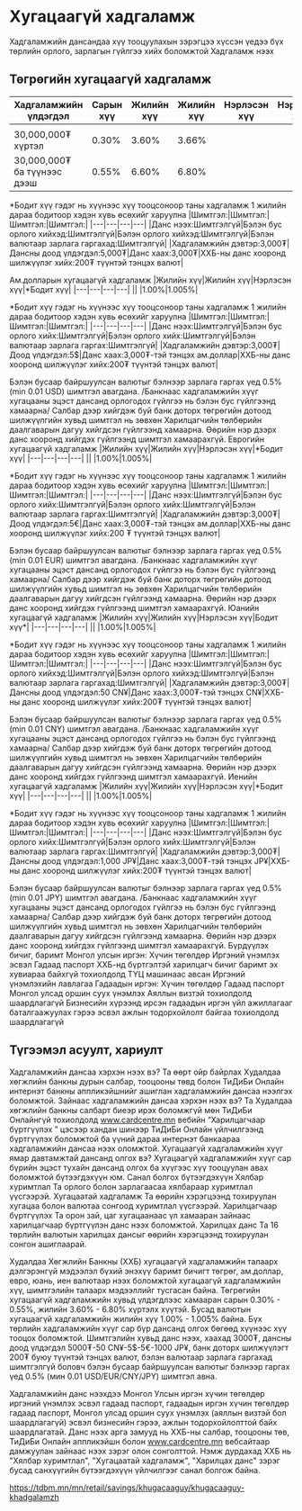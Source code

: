 # Хугацаагүй хадгаламж

Хадгаламжийн дансандаа хүү тооцуулахын зэрэгцээ хүссэн үедээ бүх төрлийн орлого, зарлагын гүйлгээ хийх боломжтой Хадгаламж нээх

## Төгрөгийн хугацаагүй хадгаламж
|Хадгаламжийн үлдэгдэл|Сарын хүү|Жилийн хүү|Жилийн хүү|Нэрлэсэн хүү|Нэрлэсэн хүү|*Бодит хүү|
|---|---|---|---|---|---|---|
||
|30,000,000₮ хүртэл|0.30%|3.60%|3.66%|
|30,000,000₮ ба түүнээс дээш|0.55%|6.60%|6.80%|

*Бодит хүү гэдэг нь хүүнээс хүү тооцсоноор таны хадгаламж 1 жилийн дараа бодитоор хэдэн хувь өсөхийг харуулна
|Шимтгэл:|Шимтгэл:|Шимтгэл:|Шимтгэл:|
|---|---|---|---|
|Данс нээх:Шимтгэлгүй|Бэлэн бус орлого хийхэд:Шимтгэлгүй|Бэлэн орлого хийхэд:Шимтгэлгүй|Бэлэн валютаар зарлага гаргахад:Шимтгэлгүй|
|Хадгаламжийн дэвтэр:3,000₮|Дансны доод үлдэгдэл:5,000₮|Данс хаах:3,000₮|ХХБ-ны данс хооронд шилжүүлэг хийх:200₮ түүнтэй тэнцэх валют|

Ам.долларын хугацаагүй хадгаламж
|Жилийн хүү|Жилийн хүү|Нэрлэсэн хүү|*Бодит хүү|
|---|---|---|---|
||
|1.00%|1.005%|

*Бодит хүү гэдэг нь хүүнээс хүү тооцсоноор таны хадгаламж 1 жилийн дараа бодитоор хэдэн хувь өсөхийг харуулна
|Шимтгэл:|Шимтгэл:|Шимтгэл:|Шимтгэл:|
|---|---|---|---|
|Данс нээх:Шимтгэлгүй|Бэлэн бус орлого хийх:Шимтгэлгүй|Бэлэн орлого хийх:Шимтгэлгүй|Бэлэн валютаар зарлага гаргах:Шимтгэлгүй|
|Хадгаламжийн дэвтэр:3,000₮|Доод үлдэгдэл:5$|Данс хаах:3,000₮-тэй тэнцэх ам.доллар|ХХБ-ны данс хооронд шилжүүлэг хийх:200₮ түүнтэй тэнцэх валют|

Бэлэн бусаар байршуулсан валютыг бэлнээр зарлага гаргах үед 0.5% (min 0.01 USD) шимтгэл авагдана. /Банкнаас хадгаламжийн хүүг хугацааны эцэст дансанд орлогодох гүйлгээ нь бэлэн бус гүйлгээнд хамаарна/
Салбар дээр хийгдэж буй банк доторх төгрөгийн дотоод шилжүүлгийн хувьд шимтгэл нь
зөвхөн Харилцагчийн төлбөрийн даалгаварын дагуу хийгдсэн гүйлгээнд хамаарна. Өөрийн нэр дээрх данс хооронд хийгдэх гүйлгээнд шимтгэл хамаарахгүй.
Еврогийн хугацаагүй хадгаламж
|Жилийн хүү|Жилийн хүү|Нэрлэсэн хүү|*Бодит хүү|
|---|---|---|---|
||
|1.00%|1.005%|

*Бодит хүү гэдэг нь хүүнээс хүү тооцсоноор таны хадгаламж 1 жилийн дараа бодитоор хэдэн хувь өсөхийг харуулна
|Шимтгэл:|Шимтгэл:|Шимтгэл:|Шимтгэл:|
|---|---|---|---|
|Данс нээх:Шимтгэлгүй|Бэлэн бус орлого хийх:Шимтгэлгүй|Бэлэн орлого хийх:Шимтгэлгүй|Бэлэн валютаар зарлага гаргах:Шимтгэлгүй|
|Хадгаламжийн дэвтэр:3,000₮|Доод үлдэгдэл:5€|Данс хаах:3,000₮-тэй тэнцэх ам.доллар|ХХБ-ны данс хооронд шилжүүлэг хийх:200 ₮ түүнтэй тэнцэх валют|

Бэлэн бусаар байршуулсан валютыг бэлнээр зарлага гаргах үед 0.5% (min 0.01 EUR) шимтгэл авагдана. /Банкнаас хадгаламжийн хүүг хугацааны эцэст дансанд орлогодох гүйлгээ нь бэлэн бус гүйлгээнд хамаарна/
Салбар дээр хийгдэж буй банк доторх төгрөгийн дотоод шилжүүлгийн хувьд шимтгэл нь
зөвхөн Харилцагчийн төлбөрийн даалгаварын дагуу хийгдсэн гүйлгээнд хамаарна. Өөрийн нэр дээрх данс хооронд хийгдэх гүйлгээнд шимтгэл хамаарахгүй.
Юанийн хугацаагүй хадгаламж
|Жилийн хүү|Жилийн хүү|Нэрлэсэн хүү|Бодит хүү*|
|---|---|---|---|
||
|1.00%|1.005%|

*Бодит хүү гэдэг нь хүүнээс хүү тооцсоноор таны хадгаламж 1 жилийн дараа бодитоор хэдэн хувь өсөхийг харуулна
|Шимтгэл:|Шимтгэл:|Шимтгэл:|Шимтгэл:|
|---|---|---|---|
|Данс нээх:Шимтгэлгүй|Бэлэн бус орлого хийхэд:Шимтгэлгүй|Бэлэн орлого хийхэд:Шимтгэлгүй|Бэлэн валютаар зарлага гаргахад:Шимтгэлгүй|
|Хадгаламжийн дэвтэр:3,000₮|Дансны доод үлдэгдэл:50 CN¥|Данс хаах:3,000₮-тэй тэнцэх CN¥|ХХБ-ны данс хооронд шилжүүлэг хийх:200₮ түүнтэй тэнцэх валют|

Бэлэн бусаар байршуулсан валютыг бэлнээр зарлага гаргах үед 0.5% (min 0.01 CNY) шимтгэл авагдана. /Банкнаас хадгаламжийн хүүг хугацааны эцэст дансанд орлогодох гүйлгээ нь бэлэн бус гүйлгээнд хамаарна/
Салбар дээр хийгдэж буй банк доторх төгрөгийн дотоод шилжүүлгийн хувьд шимтгэл нь
зөвхөн Харилцагчийн төлбөрийн даалгаварын дагуу хийгдсэн гүйлгээнд хамаарна. Өөрийн нэр дээрх данс хооронд хийгдэх гүйлгээнд шимтгэл хамаарахгүй.
Иенийн хугацаагүй хадгаламж
|Жилийн хүү|Жилийн хүү|Нэрлэсэн хүү|*Бодит хүү|
|---|---|---|---|
||
|1.00%|1.005%|

*Бодит хүү гэдэг нь хүүнээс хүү тооцсоноор таны хадгаламж 1 жилийн дараа бодитоор хэдэн хувь өсөхийг харуулна
|Шимтгэл:|Шимтгэл:|Шимтгэл:|Шимтгэл:|
|---|---|---|---|
|Данс нээх:Шимтгэлгүй|Бэлэн бус орлого хийх:Шимтгэлгүй|Бэлэн орлого хийх:Шимтгэлгүй|Бэлэн валютаар зарлага гаргах:Шимтгэлгүй|
|Хадгаламжийн дэвтэр:3,000₮|Дансны доод үлдэгдэл:1,000 JP¥|Данс хаах:3,000₮-тэй тэнцэх JP¥|ХХБ-ны данс хооронд шилжүүлэг хийх:200₮ түүнтэй тэнцэх валют|

Бэлэн бусаар байршуулсан валютыг бэлнээр зарлага гаргах үед 0.5% (min 0.01 JPY) шимтгэл авагдана. /Банкнаас хадгаламжийн хүүг хугацааны эцэст дансанд орлогодох гүйлгээ нь бэлэн бус гүйлгээнд хамаарна/
Салбар дээр хийгдэж буй банк доторх төгрөгийн дотоод шилжүүлгийн хувьд шимтгэл нь
зөвхөн Харилцагчийн төлбөрийн даалгаварын дагуу хийгдсэн гүйлгээнд хамаарна. Өөрийн нэр дээрх данс хооронд хийгдэх гүйлгээнд шимтгэл хамаарахгүй.
Бүрдүүлэх бичиг, баримт
Монгол улсын иргэн:
Хүчин төгөлдөр Иргэний үнэмлэх эсвэл Гадаад паспорт ХХБ-нд бүртгэлтэй харилцагч бичиг баримт эх хувиараа байхгүй тохиолдолд ТҮЦ машинаас авсан Иргэний үнэмлэхийн лавлагаа
Гадаадын иргэн:
Хүчин төгөлдөр Гадаад паспорт
Монгол улсад оршин суух үнэмлэх
Аяллын визтэй тохиолдолд шаардлагагүй
Бизнесийн хүрээнд ирсэн гадаадын иргэн үйл ажиллагааг баталгаажуулах гэрээ эсвэл ажлын тодорхойлолт байгаа тохиолдолд шаардлагагүй


## Түгээмэл асуулт, хариулт
Хадгаламжийн дансаа хэрхэн нээх вэ?
Та өөрт ойр байрлах Худалдаа хөгжлийн банкны дурын салбар, тооцооны төвд болон ТиДиБи Онлайн интернэт банкны аппликэйшнийг ашиглан хадгаламжийн дансаа нээлгэх боломжтой.
Зайнаас хадгаламжийн дансаа хэрхэн нээх вэ?
Та Худалдаа хөгжлийн банкны салбарт биеэр ирэх боломжгүй мөн ТиДиБи Онлайнгүй тохиолдолд
www.cardcentre.mn вебийн “Харилцагчаар бүртгүүлэх ” цэсээр хандан шинээр ТиДиБи Онлайн үйлчилгээнд бүртгүүлэх боломжтой ба үүний дараа интернэт банкаараа хадгаламжийн дансаа нээх оломжтой.
Хугацаагүй хадгаламжийн хүүг ямар давтамжтай дансанд олгох вэ?
Хугацаагүй хадгаламжийн хүүг сар бүрийн эцэст тухайн дансанд олгох ба хүүгээс хүү тооцуулан авах боломжтой бүтээгдэхүүн юм.
Санал болгох бүтээгдэхүүн
Хялбар хуримтлал
Та орлого болон зарлагаасаа хялбараар хуримтлал үүсгээрэй.
Хугацаатай хадгаламж
Та өөрийн хэрэгцээнд тохируулан хугацаа болон валютаа сонгоод хуримтлал үүсгээрэй.
Харилцагчаар бүртгүүлэх
Та орон зай, цаг хугацаанаас үл хамааран зайнаас харилцагчаар бүртгүүлэн данс нээх боломжтой.
Харилцах данс
Та 16 төрлийн валютын харилцах дансыг өөрийн хэрэгцээнд тохируулан сонгон ашиглаарай.


Худалдаа Хөгжлийн Банкны (ХХБ) хугацаагүй хадгаламжийн талаарх дэлгэрэнгүй мэдээлэл бүхий энэхүү баримт бичигт төгрөг, ам.доллар, евро, юань, иен валютаар нээх боломжтой хугацаагүй хадгаламжийн хүү, шимтгэлийн талаарх мэдээллийг тусгасан байна.  Төгрөгийн хугацаагүй хадгаламжийн хувьд үлдэгдлээс хамааран сарын 0.30% - 0.55%, жилийн 3.60% - 6.80% хүртэлх хүүтэй.  Бусад валютын хугацаагүй хадгаламжийн жилийн хүү 1.00% - 1.005% байна.  Бүх төрлийн хадгаламжийн хүүг сар бүр дансанд олгох бөгөөд хүүнээс хүү тооцох боломжтой.  Шимтгэлийн хувьд данс нээх, хаахад 3000₮, дансны доод үлдэгдэл 5000₮-50 CN¥-5$-5€-1000 JP¥,  банк доторх шилжүүлэгт 200₮  буюу түүнтэй тэнцэх валют, бэлэн валютаар зарлага гаргахад шимтгэлгүй боловч бэлэн бусаар байршуулсан валютыг бэлнээр гаргах үед 0.5% (мин 0.01 USD/EUR/CNY/JPY) шимтгэл авна.

Хадгаламжийн данс нээхдээ Монгол Улсын иргэн хүчин төгөлдөр иргэний үнэмлэх эсвэл гадаад паспорт, гадаадын иргэн хүчин төгөлдөр гадаад паспорт, Монгол улсад оршин суух үнэмлэх (аяллын визтэй бол шаардлагагүй)  эсвэл бизнесийн гэрээ, ажлын тодорхойлолттой байх шаардлагатай.  Данс нээх арга замууд нь ХХБ-ны салбар, тооцооны төв, ТиДиБи Онлайн аппликэйшн болон www.cardcentre.mn вебсайтаар дамжуулан зайнаас нээх зэрэг олон сонголттой.  Нэмж дурдахад ХХБ нь "Хялбар хуримтлал", "Хугацаатай хадгаламж", "Харилцах данс" зэрэг бусад санхүүгийн бүтээгдэхүүн үйлчилгээг санал болгож байна.


https://tdbm.mn/mn/retail/savings/khugacaaguy/khugacaaguy-khadgalamzh